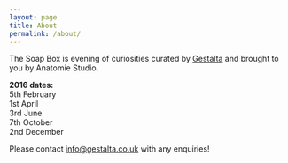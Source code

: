 ```yaml
---
layout: page
title: About
permalink: /about/
---
```

The Soap Box is evening of curiosities curated by [Gestalta](http://gestalta.co.uk) and brought to you by Anatomie Studio.

**2016 dates:**<br>
5th February<br>
1st April<br>
3rd June<br>
7th October<br>
2nd December<br>

Please contact [info@gestalta.co.uk](mailto:info@gestalta.co.uk) with any enquiries!
